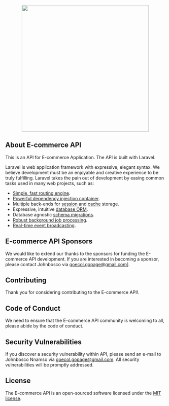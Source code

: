 <p align="center"><a href="https://laravel.com" target="_blank"><img src="https://raw.githubusercontent.com/laravel/art/master/logo-lockup/5%20SVG/2%20CMYK/1%20Full%20Color/laravel-logolockup-cmyk-red.svg" width="400"></a></p>

<!--p align="center">
<a href="https://travis-ci.org/laravel/framework"><img src="https://travis-ci.org/laravel/framework.svg" alt="Build Status"></a>
<a href="https://packagist.org/packages/laravel/framework"><img src="https://img.shields.io/packagist/dt/laravel/framework" alt="Total Downloads"></a>
<a href="https://packagist.org/packages/laravel/framework"><img src="https://img.shields.io/packagist/v/laravel/framework" alt="Latest Stable Version"></a>
<a href="https://packagist.org/packages/laravel/framework"><img src="https://img.shields.io/packagist/l/laravel/framework" alt="License"></a>
</p-->

## About E-commerce API

This is an API for E-commerce Application. The API is built with Laravel.

Laravel is web application framework with expressive, elegant syntax. We believe development must be an enjoyable and creative experience to be truly fulfilling. Laravel takes the pain out of development by easing common tasks used in many web projects, such as:

- [Simple, fast routing engine](https://laravel.com/docs/routing).
- [Powerful dependency injection container](https://laravel.com/docs/container).
- Multiple back-ends for [session](https://laravel.com/docs/session) and [cache](https://laravel.com/docs/cache) storage.
- Expressive, intuitive [database ORM](https://laravel.com/docs/eloquent).
- Database agnostic [schema migrations](https://laravel.com/docs/migrations).
- [Robust background job processing](https://laravel.com/docs/queues).
- [Real-time event broadcasting](https://laravel.com/docs/broadcasting).

## E-commerce API Sponsors

We would like to extend our thanks to the sponsors for funding the E-commerce API development. If you are interested in becoming a sponsor, please contact Johnbosco via [goecol.gopage@gmail.com](mailto:goecol.gopage@gmail.com)].

## Contributing

Thank you for considering contributing to the E-commerce API!.

## Code of Conduct

We need to ensure that the E-commerce API community is welcoming to all, please abide by the code of conduct.

## Security Vulnerabilities

If you discover a security vulnerability within API, please send an e-mail to Johnbosco Nnamso via [goecol.gopage@gmail.com](mailto:goecol.gopage@gmail.com). All security vulnerabilities will be promptly addressed.

## License

The E-commerce API is an open-sourced software licensed under the [MIT license](https://opensource.org/licenses/MIT).
